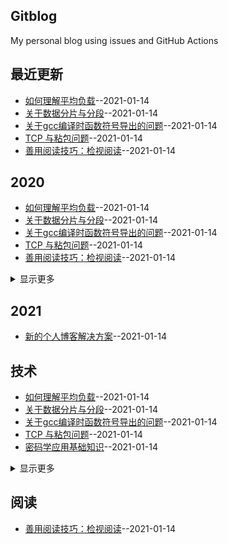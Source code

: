 ## Gitblog
My personal blog using issues and GitHub Actions
## 最近更新
- [如何理解平均负载](https://github.com/Urchinzhou/gitblog/issues/10)--2021-01-14
- [关于数据分片与分段](https://github.com/Urchinzhou/gitblog/issues/9)--2021-01-14
- [关于gcc编译时函数符号导出的问题](https://github.com/Urchinzhou/gitblog/issues/8)--2021-01-14
- [TCP 与粘包问题](https://github.com/Urchinzhou/gitblog/issues/7)--2021-01-14
- [善用阅读技巧：检视阅读](https://github.com/Urchinzhou/gitblog/issues/6)--2021-01-14
## 2020
- [如何理解平均负载](https://github.com/Urchinzhou/gitblog/issues/10)--2021-01-14
- [关于数据分片与分段](https://github.com/Urchinzhou/gitblog/issues/9)--2021-01-14
- [关于gcc编译时函数符号导出的问题](https://github.com/Urchinzhou/gitblog/issues/8)--2021-01-14
- [TCP 与粘包问题](https://github.com/Urchinzhou/gitblog/issues/7)--2021-01-14
- [善用阅读技巧：检视阅读](https://github.com/Urchinzhou/gitblog/issues/6)--2021-01-14
<details><summary>显示更多</summary>

- [密码学应用基础知识](https://github.com/Urchinzhou/gitblog/issues/5)--2021-01-14
- [EncryptedSharedPreferenes 分析](https://github.com/Urchinzhou/gitblog/issues/4)--2021-01-14
- [关于 xlog 加密处理分析](https://github.com/Urchinzhou/gitblog/issues/3)--2021-01-14
</details>

## 2021
- [新的个人博客解决方案](https://github.com/Urchinzhou/gitblog/issues/2)--2021-01-14
## 技术
- [如何理解平均负载](https://github.com/Urchinzhou/gitblog/issues/10)--2021-01-14
- [关于数据分片与分段](https://github.com/Urchinzhou/gitblog/issues/9)--2021-01-14
- [关于gcc编译时函数符号导出的问题](https://github.com/Urchinzhou/gitblog/issues/8)--2021-01-14
- [TCP 与粘包问题](https://github.com/Urchinzhou/gitblog/issues/7)--2021-01-14
- [密码学应用基础知识](https://github.com/Urchinzhou/gitblog/issues/5)--2021-01-14
<details><summary>显示更多</summary>

- [EncryptedSharedPreferenes 分析](https://github.com/Urchinzhou/gitblog/issues/4)--2021-01-14
- [关于 xlog 加密处理分析](https://github.com/Urchinzhou/gitblog/issues/3)--2021-01-14
- [新的个人博客解决方案](https://github.com/Urchinzhou/gitblog/issues/2)--2021-01-14
</details>

## 阅读
- [善用阅读技巧：检视阅读](https://github.com/Urchinzhou/gitblog/issues/6)--2021-01-14
